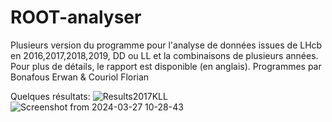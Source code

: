 # ROOT-analyser
Plusieurs version du programme pour l'analyse de données issues de LHcb en 2016,2017,2018,2019, DD ou LL et la combinaisons de plusieurs années. Pour plus de détails, le rapport est disponible (en anglais). Programmes par Bonafous Erwan & Couriol Florian


Quelques résultats: 
![Results2017KLL](https://github.com/DanmakuGecko/ROOT-analyser/assets/72706524/033ae54b-c38f-436c-89c6-d496667a799a)
![Screenshot from 2024-03-27 10-28-43](https://github.com/DanmakuGecko/ROOT-analyser/assets/72706524/75a42398-6d19-4448-bbfc-ef928e45f643)
